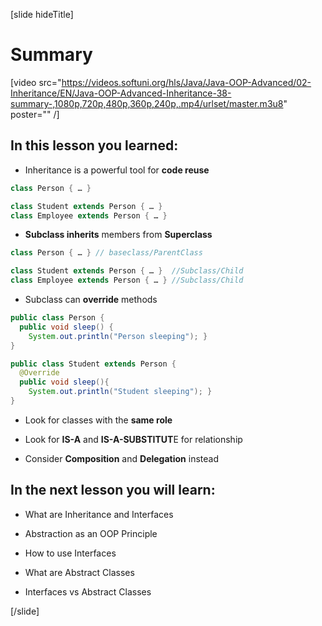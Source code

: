 [slide hideTitle]
# Summary

[video src="https://videos.softuni.org/hls/Java/Java-OOP-Advanced/02-Inheritance/EN/Java-OOP-Advanced-Inheritance-38-summary-,1080p,720p,480p,360p,240p,.mp4/urlset/master.m3u8" poster="" /]

## In this lesson you learned:

- Inheritance is a powerful tool for **code reuse**

```java
class Person { … }

class Student extends Person { … }
class Employee extends Person { … }
```

- **Subclass inherits** members from **Superclass**

```java
class Person { … } // baseclass/ParentClass

class Student extends Person { … }  //Subclass/Child
class Employee extends Person { … } //Subclass/Child
```

- Subclass can **override** methods

```java
public class Person {  
  public void sleep() { 
	System.out.println("Person sleeping"); } 
}

public class Student extends Person {
  @Override 
  public void sleep(){
	System.out.println("Student sleeping"); }
}
```

- Look for classes with the **same role**

- Look for **IS-A** and **IS-A-SUBSTITUT**E for relationship

- Consider **Composition** and **Delegation** instead


## In the next lesson you will learn:


- What are Inheritance and Interfaces

- Abstraction as an OOP Principle

- How to use Interfaces

- What are Abstract Classes

- Interfaces vs Abstract Classes

[/slide]
